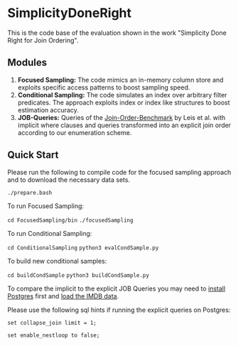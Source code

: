 # SimplicityDoneRight

This is the code base of the evaluation shown in the work "Simplicity Done Right for Join Ordering".

## Modules 

1. **Focused Sampling:** The code mimics an in-memory column store and exploits specific access patterns to boost sampling speed. 
2. **Conditional Sampling:** The code simulates an index over arbitrary filter predicates. The approach exploits index or index like structures to boost estimation accuracy. 
3. **JOB-Queries:** Queries of the [Join-Order-Benchmark](https://github.com/gregrahn/join-order-benchmark) by Leis et al. with implicit where clauses and queries transformed into  an explicit join order according to our enumeration scheme.
## Quick Start

Please run the following to compile code for the focused sampling approach and to download the necessary data sets. 

`./prepare.bash`

To run Focused Sampling:

`cd FocusedSampling/bin`
`./focusedSampling`

To run Conditional Sampling:

`cd ConditionalSampling`
`python3 evalCondSample.py`

To build new conditional samples: 

`cd buildCondSample`
`python3 buildCondSample.py`



To compare the implicit to the explicit JOB Queries you may need to [install Postgres](https://www.postgresql.org/download/linux/ubuntu/)  first and [load the IMDB data](https://github.com/gregrahn/join-order-benchmark).

Please use the following sql hints if running the explicit queries on Postgres:

`set collapse_join limit = 1;`

`set enable_nestloop to false;`

